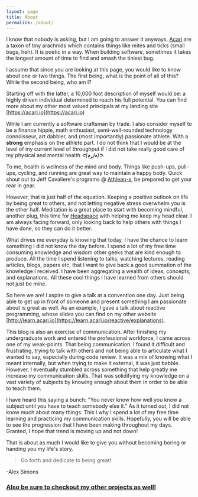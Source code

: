 ```yaml
---
layout: page
title: About
permalink: /about/
---
```


I know that nobody is asking, but I am going to answer it anyways. 
[Acari](https://en.wikipedia.org/wiki/Acari) are a taxon of tiny arachnids which contains things like mites and ticks (small bugs, heh).
It is poetic in a way. When building software, sometimes it takes the longest amount of time to find and smash the tiniest bug.

I assume that since you are looking at this page, you would like to know about one or two things.
The first being, what is the point of all of this? While the second being, who am I?

Starting off with the latter, a 10,000 foot description of myself would be: a highly driven individual determined to reach his full potential.
You can find more about my other most valued principals at my landing site [https://acari.io](https://acari.io)

While I am currently a software craftsman by trade. 
I also consider myself to be a finance hippie, math enthusiast, semi-well-rounded technology connoisseur, art dabbler, and (most importantly) passionate athlete.
With a **strong** emphasis on the athlete part. I do not think that I would be at the level of my current level of throughput if I did not take really good care of my physical and mental health _ᕙ(◕ل͜◕)ᕗ_.

To me, health is wellness of the mind and body. 
Things like push-ups, pull-ups, cycling, and running are great way to maintain a happy body.
Quick shout out to Jeff Cavaliere's programs @ [Athlean-x](https://athleanx.com), be prepared to get your rear in gear.

However, that is just half of the equation. 
Keeping a positive outlook on life by being great to others, and not letting negative stress overwhelm you is the other half.
Meditation is a great place to start with becoming mindful, another plug, this time for [Headspace](https://www.headspace.com/) with helping me keep my head clear.
I am always facing forward, only looking back to help others with things I have done, so they can do it better. 

What drives me everyday is knowing that today, I have the chance to learn something I did not know the day before.
I spend a lot of my free time consuming knowledge and wisdom other geeks that are kind enough to produce.
All the time I spend listening to talks, watching lectures, reading articles, blogs, papers etc, that I want to give back a good summation of the knowledge I received. 
I have been aggregating a wealth of ideas, concepts, and explanations.
All these cool things I have learned from others should not just be mine. 

So here we are! 
I aspire to give a talk at a convention one day. 
Just being able to get up in front of someone and present something I am passionate about is great as well.
As an example, I gave a talk about reactive programming, whose slides you can find on my other website [http://learn.acari.io](https://learn.acari.io/reactive/explanations).

This blog is also an exercise of communication. 
After finishing my undergraduate work and entered the professional workforce, I came across one of my weak-points.
That being communication.
I found it difficult and frustrating, trying to talk with others and not being able to articulate what I wanted to say, especially during code review.
It was a mix of knowing what I meant internally, but when trying to make it external, it was just babble.
However, I eventually stumbled across something that help greatly me increase my communication skills.
That was solidifying my knowledge on a vast variety of subjects by knowing enough about them in order to be able to teach them.

I have heard this saying a bunch: "You never know how well you know a subject until you have to teach somebody else it."
As it turned out, I did not know much about many things. 
This I why I spend a lot of my free time learning and practicing my communication skills. 
Hopefully, you will be able to see the progression that I have been making throughout my days. 
Granted, I hope that trend is moving up and not down!

That is about as much I would like to give you without becoming boring or handing you my life's story.

>Go forth and dedicate to being great!

\-Alex Simons 

### [Also be sure to checkout my other projects as well!](https://acari.io)
